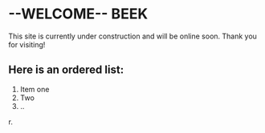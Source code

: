 # --WELCOME-- **BEEK**

This site is currently under construction and will be online soon. Thank you for visiting!

## Here is an ordered list:

1.  Item one
2.  Two
3.  ..



r.
